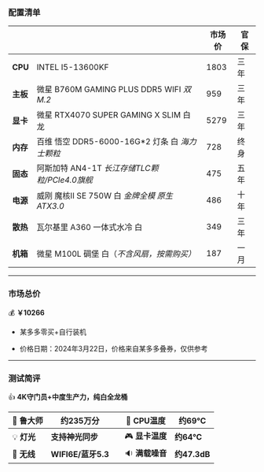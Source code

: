 ### 配置清单



|          |                                       | 市场价  | 官保 |
| -------- |---------------------------------------|------|----|
| **CPU**  | INTEL I5-13600KF                      | 1803 | 三年 |
| **主板** | 微星 B760M GAMING PLUS DDR5 WIFI *双M.2* | 959  | 三年 |
| **显卡** | 微星 RTX4070 SUPER GAMING X SLIM 白龙     | 5279 | 三年 |
| **内存** | 百维 悟空 DDR5-6000-16G*2 灯条 白 *海力士颗粒*    | 728  | 终身 |
| **固态** | 阿斯加特 AN4-1T *长江存储TLC颗粒/PCle4.0旗舰*     | 475  | 五年 |
| **电源** | 威刚 魔核Ⅱ SE 750W 白 *金牌全模 原生ATX3.0*      | 486  | 十年 |
| **散热** | 瓦尔基里 A360 一体式水冷 白                     | 349  | 三年 |
| **机箱** | 微星 M100L 碉堡 白（*不含风扇，按需购买）*            | 187  | 一月 |



***



### 市场总价 

:moneybag:  **￥10266**

- 某多多零买+自行装机

- 价格日期：2024年3月22日，价格来自某多多叠券，仅供参考

  

***



### 测试简评

:+1:  **4K守门员+中度生产力，纯白全龙桶**

| :santa: **鲁大师**    | **约235万分**       |      | :diamond_shape_with_a_dot_inside: **CPU温度** | **约69℃**    |
|--------------------|------------------| ---- |---------------------------------------------|-------------|
| :bulb: **灯光**      | **支持神光同步**       |      | :video_game: **显卡温度**                       | **约64℃**    |
| :signal_strength: **无线** | **WIFI6E/蓝牙5.3** |      | :sound: **满载噪音**                            | **约47.3dB** |
